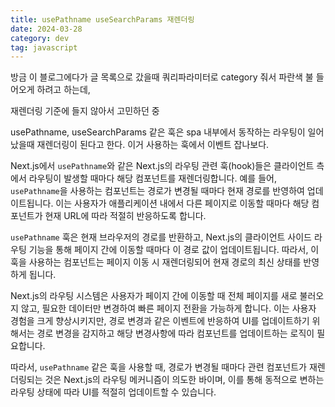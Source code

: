 ```yaml
---
title: usePathname useSearchParams 재렌더링
date: 2024-03-28
category: dev
tag: javascript
---
```


방금 이 블로그에다가 글 목록으로 갔을때 쿼리파라미터로 category 줘서 파란색 불 들어오게 하려고 하는데,

재렌더링 기준에 들지 않아서 고민하던 중

usePathname, useSearchParams 같은 훅은 spa 내부에서 동작하는 라우팅이 일어났을때 재렌더링이 된다고 한다. 이거 사용하는 훅에서 이벤트 잡나보다.

Next.js에서 `usePathname`와 같은 Next.js의 라우팅 관련 훅(hook)들은 클라이언트 측에서 라우팅이 발생할 때마다 해당 컴포넌트를 재렌더링합니다. 예를 들어, `usePathname`을 사용하는 컴포넌트는 경로가 변경될 때마다 현재 경로를 반영하여 업데이트됩니다. 이는 사용자가 애플리케이션 내에서 다른 페이지로 이동할 때마다 해당 컴포넌트가 현재 URL에 따라 적절히 반응하도록 합니다.

`usePathname` 훅은 현재 브라우저의 경로를 반환하고, Next.js의 클라이언트 사이드 라우팅 기능을 통해 페이지 간에 이동할 때마다 이 경로 값이 업데이트됩니다. 따라서, 이 훅을 사용하는 컴포넌트는 페이지 이동 시 재렌더링되어 현재 경로의 최신 상태를 반영하게 됩니다.

Next.js의 라우팅 시스템은 사용자가 페이지 간에 이동할 때 전체 페이지를 새로 불러오지 않고, 필요한 데이터만 변경하여 빠른 페이지 전환을 가능하게 합니다. 이는 사용자 경험을 크게 향상시키지만, 경로 변경과 같은 이벤트에 반응하여 UI를 업데이트하기 위해서는 경로 변경을 감지하고 해당 변경사항에 따라 컴포넌트를 업데이트하는 로직이 필요합니다.

따라서, `usePathname` 같은 훅을 사용할 때, 경로가 변경될 때마다 관련 컴포넌트가 재렌더링되는 것은 Next.js의 라우팅 메커니즘이 의도한 바이며, 이를 통해 동적으로 변하는 라우팅 상태에 따라 UI를 적절히 업데이트할 수 있습니다.

